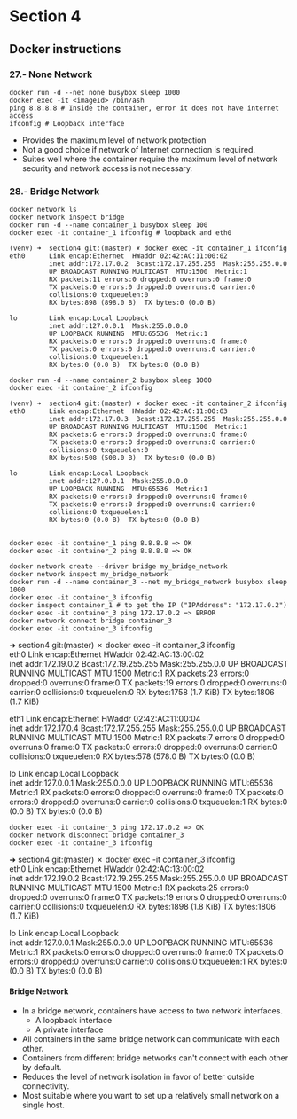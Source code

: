# Section 4

## Docker instructions

### 27.- None Network

```
docker run -d --net none busybox sleep 1000
docker exec -it <imageId> /bin/ash
ping 8.8.8.8 # Inside the container, error it does not have internet access
ifconfig # Loopback interface
```

* Provides the maximum level of network protection
* Not a good choice if network of Internet connection is required.
* Suites well where the container require the maximum level of network security and network access
is not necessary.

### 28.- Bridge Network

```
docker network ls
docker network inspect bridge
docker run -d --name container_1 busybox sleep 100
docker exec -it container_1 ifconfig # loopback and eth0

(venv) ➜  section4 git:(master) ✗ docker exec -it container_1 ifconfig                                                     
eth0      Link encap:Ethernet  HWaddr 02:42:AC:11:00:02  
          inet addr:172.17.0.2  Bcast:172.17.255.255  Mask:255.255.0.0
          UP BROADCAST RUNNING MULTICAST  MTU:1500  Metric:1
          RX packets:11 errors:0 dropped:0 overruns:0 frame:0
          TX packets:0 errors:0 dropped:0 overruns:0 carrier:0
          collisions:0 txqueuelen:0 
          RX bytes:898 (898.0 B)  TX bytes:0 (0.0 B)

lo        Link encap:Local Loopback  
          inet addr:127.0.0.1  Mask:255.0.0.0
          UP LOOPBACK RUNNING  MTU:65536  Metric:1
          RX packets:0 errors:0 dropped:0 overruns:0 frame:0
          TX packets:0 errors:0 dropped:0 overruns:0 carrier:0
          collisions:0 txqueuelen:1 
          RX bytes:0 (0.0 B)  TX bytes:0 (0.0 B)

docker run -d --name container_2 busybox sleep 1000
docker exec -it container_2 ifconfig

(venv) ➜  section4 git:(master) ✗ docker exec -it container_2 ifconfig              
eth0      Link encap:Ethernet  HWaddr 02:42:AC:11:00:03  
          inet addr:172.17.0.3  Bcast:172.17.255.255  Mask:255.255.0.0
          UP BROADCAST RUNNING MULTICAST  MTU:1500  Metric:1
          RX packets:6 errors:0 dropped:0 overruns:0 frame:0
          TX packets:0 errors:0 dropped:0 overruns:0 carrier:0
          collisions:0 txqueuelen:0 
          RX bytes:508 (508.0 B)  TX bytes:0 (0.0 B)

lo        Link encap:Local Loopback  
          inet addr:127.0.0.1  Mask:255.0.0.0
          UP LOOPBACK RUNNING  MTU:65536  Metric:1
          RX packets:0 errors:0 dropped:0 overruns:0 frame:0
          TX packets:0 errors:0 dropped:0 overruns:0 carrier:0
          collisions:0 txqueuelen:1 
          RX bytes:0 (0.0 B)  TX bytes:0 (0.0 B)


docker exec -it container_1 ping 8.8.8.8 => OK
docker exec -it container_2 ping 8.8.8.8 => OK
```

```
docker network create --driver bridge my_bridge_network
docker network inspect my_bridge_network
docker run -d --name container_3 --net my_bridge_network busybox sleep 1000
docker exec -it container_3 ifconfig
docker inspect container_1 # to get the IP ("IPAddress": "172.17.0.2")
docker exec -it container_3 ping 172.17.0.2 => ERROR
docker network connect bridge container_3
docker exec -it container_3 ifconfig
```

➜  section4 git:(master) ✗ docker exec -it container_3 ifconfig       
eth0      Link encap:Ethernet  HWaddr 02:42:AC:13:00:02  
          inet addr:172.19.0.2  Bcast:172.19.255.255  Mask:255.255.0.0
          UP BROADCAST RUNNING MULTICAST  MTU:1500  Metric:1
          RX packets:23 errors:0 dropped:0 overruns:0 frame:0
          TX packets:19 errors:0 dropped:0 overruns:0 carrier:0
          collisions:0 txqueuelen:0 
          RX bytes:1758 (1.7 KiB)  TX bytes:1806 (1.7 KiB)

eth1      Link encap:Ethernet  HWaddr 02:42:AC:11:00:04  
          inet addr:172.17.0.4  Bcast:172.17.255.255  Mask:255.255.0.0
          UP BROADCAST RUNNING MULTICAST  MTU:1500  Metric:1
          RX packets:7 errors:0 dropped:0 overruns:0 frame:0
          TX packets:0 errors:0 dropped:0 overruns:0 carrier:0
          collisions:0 txqueuelen:0 
          RX bytes:578 (578.0 B)  TX bytes:0 (0.0 B)

lo        Link encap:Local Loopback  
          inet addr:127.0.0.1  Mask:255.0.0.0
          UP LOOPBACK RUNNING  MTU:65536  Metric:1
          RX packets:0 errors:0 dropped:0 overruns:0 frame:0
          TX packets:0 errors:0 dropped:0 overruns:0 carrier:0
          collisions:0 txqueuelen:1 
          RX bytes:0 (0.0 B)  TX bytes:0 (0.0 B)

```
docker exec -it container_3 ping 172.17.0.2 => OK
docker network disconnect bridge container_3
docker exec -it container_3 ifconfig
```

➜  section4 git:(master) ✗ docker exec -it container_3 ifconfig        
eth0      Link encap:Ethernet  HWaddr 02:42:AC:13:00:02  
          inet addr:172.19.0.2  Bcast:172.19.255.255  Mask:255.255.0.0
          UP BROADCAST RUNNING MULTICAST  MTU:1500  Metric:1
          RX packets:25 errors:0 dropped:0 overruns:0 frame:0
          TX packets:19 errors:0 dropped:0 overruns:0 carrier:0
          collisions:0 txqueuelen:0 
          RX bytes:1898 (1.8 KiB)  TX bytes:1806 (1.7 KiB)

lo        Link encap:Local Loopback  
          inet addr:127.0.0.1  Mask:255.0.0.0
          UP LOOPBACK RUNNING  MTU:65536  Metric:1
          RX packets:0 errors:0 dropped:0 overruns:0 frame:0
          TX packets:0 errors:0 dropped:0 overruns:0 carrier:0
          collisions:0 txqueuelen:1 
          RX bytes:0 (0.0 B)  TX bytes:0 (0.0 B)

#### Bridge Network

* In a bridge network, containers have access to two network interfaces.
    * A loopback interface
    * A private interface
* All containers in the same bridge network can communicate with each other.
* Containers from different bridge networks can't connect with each other by default.
* Reduces the level of network isolation in favor of better outside connectivity.
* Most suitable where you want to set up a relatively small network on a single host.